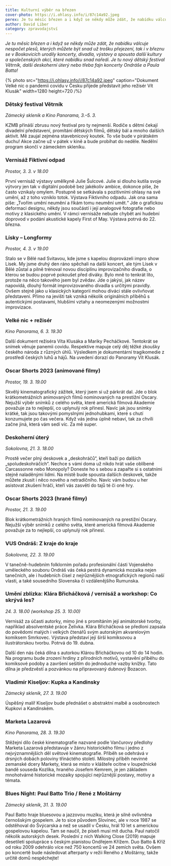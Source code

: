 ```yaml
---
title: Kulturní výběr na březen
cover-photo: https://i.ohlasy.info/i/87c14a92.jpeg
perex: Je tu měsíc březen a i když se někdy může zdát, že nabídku válcuje nespočet plesů, kterých můžete být snad už trošku přejezení, tak i v březnu se v Boskovicích urodily koncerty, divadla, výstavy a spousta další kultury a společenských akcí, které nabídku snad naředí.
author: David Liber
category: zpravodajství
---
```


*Je tu měsíc březen a i když se někdy může zdát, že nabídku válcuje nespočet plesů, kterých můžete být snad už trošku přejezení, tak i v březnu se v Boskovicích urodily koncerty, divadla, výstavy a spousta další kultury a společenských akcí, které nabídku snad naředí. Je tu nový dětský festival Větrník, další deskoherní úterý nebo třeba fajn koncerty Ondráše a Paula Batta!*

{% photo src="https://i.ohlasy.info/i/87c14a92.jpeg" caption="Dokument Velké nic o pandemii covidu v Česku přijede představit jeho režisér Vít Klusák" width=1280 height=720 /%}

### Dětský festival Větrník

*Zámecký skleník a Kino Panorama, 3.–5. 3.*

KZMB přináší zbrusu nový festival pro ty nejmenší. Rodiče s dětmi čekají divadelní představení, promítání dětských filmů, dětský bál a mnoho dalších aktivit. Mě zaujal zejména stavebnicový koutek. To vše bude v pirátském duchu! Akce začne už v pátek v kině a bude probíhat do neděle. Nedělní program skončí v zámeckém skleníku. 

### Vernisáž Fiktivní odpad

*Prostor, 3. 3. v 18.00*

První vernisáž výstavy umělkyně Julie Šulcové. Julie si dlouho kutila svoje výtvory jen tak v digitální podobě bez jakékoliv ambice, dokonce píše, že často vznikaly omylem. Postupně se setkávala s pozitivními ohlasy na své umění, až z toho vzniklo totok. Výstava Fiktivního odpadu. Jak ona sama píše: „Tvořím umění neumění a říkám tomu neumění umět.“ Jde o grafickou deformaci designu, někdy jsou součástí i její analogové fotografie nebo motivy z klasického umění. V rámci vernisáže nebude chybět ani hudební doprovod v podání akustické kapely First of May. Výstava potrvá do 22. března.

### Lísky – Longformy

*Prostor, 4. 3. v 19.00*

Stalo se v Bělé nad Svitavou, kde jsme s kapelou doprovázeli impro show Lísek. My jsme druhý den ráno spěchali na další koncert, ale tým Lísek v Bělé zůstal a pilně trénoval novou disciplínu improvizačního divadla, o kterou se budou poprvé pokoušet před diváky. Bylo mně to tenkrát líto, protože na něco takového jsem byl zvědav. Jde o jakýsi, jak název napovídá, dlouhý formát improvizovaného divadla s určitými pravidly. Ovšem stejně jako u klasických kategorií mohou diváci stále ovlivňovat představení. Přímo na jevišti tak vzniká několik originálních příběhů s autentickými postavami, hlubšími vztahy a neomezenými možnostmi improvizace. 

### Velké nic + režisér

*Kino Panorama, 6. 3. 19.30*

Další dokument režiséra Víta Klusáka a Mariky Pecháčkové. Tentokrát se snímek věnuje panemii covidu. Respektive mapuje celý děj těžké zkoušky českého národa z různých úhlů. Výsledkem je dokumentární tragikomedie z prostředí českých luhů a hájů. Na uvedení dorazí do Panoramy Vít Klusák.

### Oscar Shorts 2023 (animované filmy)

*Prostor, 19. 3. 19.00*

Skvělý kinematografický zážitek, který jsem si už párkrát dal. Jde o blok krátkometrážních animovaných filmů nominovaných na prestižní Oscary. Nejužší výběr snímků z celého světa, které americká filmová Akademie považuje za to nejlepší, co uplynulý rok přinesl. Navíc jak jsou snímky krátké, tak jsou takovými pomyslnými jednohubkami, které s chutí konzumujete po čas večera. Když vás jedna úplně nebaví, tak za chvíli začne jiná, která vám sedí víc. Za mě super. 

### Deskoherní úterý

*Sokolovna, 21. 3. 18.00*

Prostě večer plný deskovek a „deskohráčů“, kteří baží po dalších „spoludeskohráčích“. Nechce s vámi doma už nikdo hrát vaše oblíbené Carcassonne nebo Monopoly? Doneste ho s sebou a zapařte si s ostatními stejně naladěnými lidmi. Na místě bude spousta dalších deskovek, takže můžete zkusit i něco nového a netradičního. Navíc vám budou u her asistovat zkušení hráči, kteří vás zasvětí do tajů té či oné hry.  

### Oscar Shorts 2023 (hrané filmy)

*Prostor, 21. 3. 19.00*

Blok krátkometrážních hraných filmů nominovaných na prestižní Oscary. Nejužší výběr snímků z celého světa, které americká filmová Akademie považuje za to nejlepší, co uplynulý rok přinesl.

### VUS Ondráš: Z kraje do kraje

*Sokolovna, 22. 3. 19.00*

V tanečně-hudebním folklorním pořadu profesionální části Vojenského uměleckého souboru Ondráš vás čeká pestrá dynamická mozaika nejen tanečních, ale i hudebních čísel z nejrůznějších etnografických regionů naší vlasti, a také sousedního Slovenska či vzdálenějšího Rumunska.

### Umění zblízka: Klára Břicháčková / vernisáž a workshop: Co skrývá les?

*24\. 3. 18.00 (workshop 25. 3. 10.00)*

Vernisáž za účasti autorky, mimo jiné s promítáním její animátorské tvorby, například absolventské práce Želivka. Klára Břicháčková se předloni zapsala do povědomí malých i velkých čtenářů svým autorským akvarelovým komiksem Smrkovec. Výstava představí její širší komiksovou a ilustrátorskou tvorbu. Potrvá do 19. dubna.

Další den nás čeká dílna s autorkou Klárou Břicháčkovou od 10 do 14 hodin. Na programu bude zrození hrdiny z přírodních motivů, vystavění příběhu do komiksové podoby a završení sešitím do jednoduché vazby knížky. Tato dílna je předzvěstí a pozvánkou na připravovaný dubnový Bozacon.

### Vladimír Kiseljov: Kupka a Kandinsky

*Zámecký skleník, 27. 3. 19.00*

Úspěšný malíř Kiseljov bude přednášet o abstraktní malbě a osobnostech Kupkovi a Kandinském. 

### Marketa Lazarová

*Kino Panorama, 28. 3. 19.30*

Stěžejní dílo české kinematografie nazvané podle Vančurovy předlohy Marketa Lazarová představuje v žánru historického filmu i jedno z nejvýznamnějších děl světové kinematografie. Příběh se odehrává v drsných dobách poloviny třináctého století. Milostný příběh nevinné zemanské dcery Markety, která se místo v klášteře ocitne v loupežnické bandě souseda Kozlíka, hraného Josefem Kemrem, je jen základem mnohotvárné historické mozaiky spojující nejrůznější postavy, motivy a témata. 

### Blues Night: Paul Batto Trio / René z Moštárny

*Zámecký skleník, 31. 3. 19.00*

Paul Batto hraje bluesovou a jazzovou muziku, která je silně ovlivněna černošským gospelem. Je to sice původem Slovinec, ale v roce 1987 se odstěhoval do Švýcarska a než se usadil v Česku, hrál 10 let s americkou gospelovou kapelou. Tam se naučil, že píseň musí mít ducha. Paul natočil několik autorských desek. Poslední z nich Walking Close (2019) mapuje desetiletí spolupráce s českým pianistou Ondřejem Křížem. Duo Batto & Kříž od roku 2009 odehrálo více než 750 koncertů ve 24 zemích světa. Ovšem po koncertě bude následovat afterparty v režii Reného z Moštárny, takže určitě domů nespěchejte!